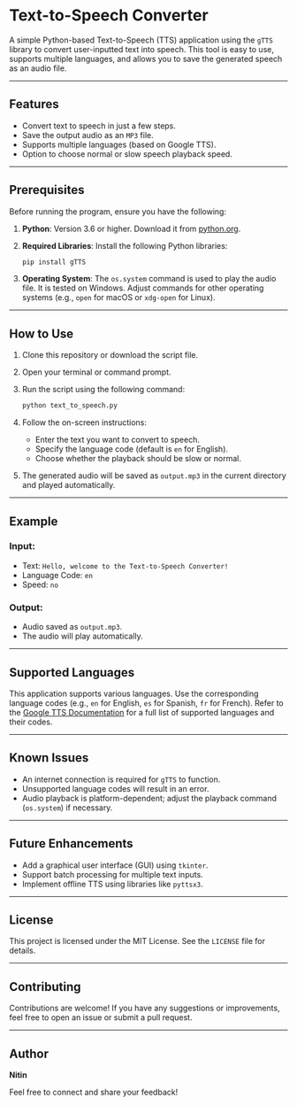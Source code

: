 # Text-to-Speech Converter

A simple Python-based Text-to-Speech (TTS) application using the `gTTS` library to convert user-inputted text into speech. This tool is easy to use, supports multiple languages, and allows you to save the generated speech as an audio file.

---

## Features

- Convert text to speech in just a few steps.
- Save the output audio as an `MP3` file.
- Supports multiple languages (based on Google TTS).
- Option to choose normal or slow speech playback speed.

---

## Prerequisites

Before running the program, ensure you have the following:

1. **Python**: Version 3.6 or higher. Download it from [python.org](https://www.python.org/downloads/).
2. **Required Libraries**: Install the following Python libraries:

   ```bash
   pip install gTTS
   ```

3. **Operating System**: The `os.system` command is used to play the audio file. It is tested on Windows. Adjust commands for other operating systems (e.g., `open` for macOS or `xdg-open` for Linux).

---

## How to Use

1. Clone this repository or download the script file.
2. Open your terminal or command prompt.
3. Run the script using the following command:

   ```bash
   python text_to_speech.py
   ```

4. Follow the on-screen instructions:
   - Enter the text you want to convert to speech.
   - Specify the language code (default is `en` for English).
   - Choose whether the playback should be slow or normal.
5. The generated audio will be saved as `output.mp3` in the current directory and played automatically.

---

## Example

### Input:

- Text: `Hello, welcome to the Text-to-Speech Converter!`
- Language Code: `en`
- Speed: `no`

### Output:

- Audio saved as `output.mp3`.
- The audio will play automatically.

---

## Supported Languages

This application supports various languages. Use the corresponding language codes (e.g., `en` for English, `es` for Spanish, `fr` for French). Refer to the [Google TTS Documentation](https://cloud.google.com/text-to-speech/docs/voices) for a full list of supported languages and their codes.

---

## Known Issues

- An internet connection is required for `gTTS` to function.
- Unsupported language codes will result in an error.
- Audio playback is platform-dependent; adjust the playback command (`os.system`) if necessary.

---

## Future Enhancements

- Add a graphical user interface (GUI) using `tkinter`.
- Support batch processing for multiple text inputs.
- Implement offline TTS using libraries like `pyttsx3`.

---

## License

This project is licensed under the MIT License. See the `LICENSE` file for details.

---

## Contributing

Contributions are welcome! If you have any suggestions or improvements, feel free to open an issue or submit a pull request.

---

## Author

**Nitin**

Feel free to connect and share your feedback!
